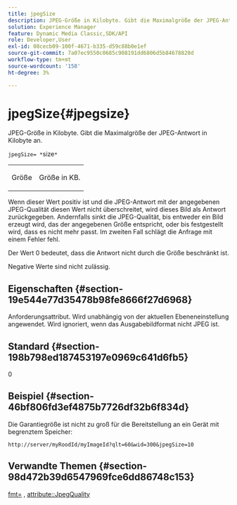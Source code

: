 ```yaml
---
title: jpegSize
description: JPEG-Größe in Kilobyte. Gibt die Maximalgröße der JPEG-Antwort in Kilobyte an.
solution: Experience Manager
feature: Dynamic Media Classic,SDK/API
role: Developer,User
exl-id: 08cecb09-100f-4671-b335-d59c88b0e1ef
source-git-commit: 7a07ec9550c0685c908191dd6806d5b84678820d
workflow-type: tm+mt
source-wordcount: '158'
ht-degree: 3%

---
```


# jpegSize{#jpegsize}

JPEG-Größe in Kilobyte. Gibt die Maximalgröße der JPEG-Antwort in Kilobyte an.

`jpegSize= *`size`*`

<table id="simpletable_EC2A8D8B65854B45B9CB184DA1069355"> 
 <tr class="strow"> 
  <td class="stentry"> <p><span class="codeph"> <span class="varname"> Größe</span></span> </p> </td> 
  <td class="stentry"> <p>Größe in KB. </p></td> 
 </tr> 
</table>

Wenn dieser Wert positiv ist und die JPEG-Antwort mit der angegebenen JPEG-Qualität diesen Wert nicht überschreitet, wird dieses Bild als Antwort zurückgegeben. Andernfalls sinkt die JPEG-Qualität, bis entweder ein Bild erzeugt wird, das der angegebenen Größe entspricht, oder bis festgestellt wird, dass es nicht mehr passt. Im zweiten Fall schlägt die Anfrage mit einem Fehler fehl.

Der Wert 0 bedeutet, dass die Antwort nicht durch die Größe beschränkt ist.

Negative Werte sind nicht zulässig.

## Eigenschaften {#section-19e544e77d35478b98fe8666f27d6968}

Anforderungsattribut. Wird unabhängig von der aktuellen Ebeneneinstellung angewendet. Wird ignoriert, wenn das Ausgabebildformat nicht JPEG ist.

## Standard {#section-198b798ed187453197e0969c641d6fb5}

0

## Beispiel {#section-46bf806fd3ef4875b7726df32b6f834d}

Die Garantiegröße ist nicht zu groß für die Bereitstellung an ein Gerät mit begrenztem Speicher:

`http://server/myRoodId/myImageId?qlt=60&wid=300&jpegSize=10`

## Verwandte Themen {#section-98d472b39d6547969fce6dd86748c153}

[fmt=](../../../../../is-api/http-ref/image-serving-api-ref/c-http-protocol-reference/c-command-reference/r-is-http-fmt.md#reference-cdf10043423b45ba9fe15157fb3ae37a) , [attribute::JpegQuality](../../../../../is-api/image-catalog/image-serving-api-ref/c-image-catalog-reference/c-attributes-reference/r-jpegquality.md#reference-4a879e7c46024c8a898a9fd226f9eb09)
